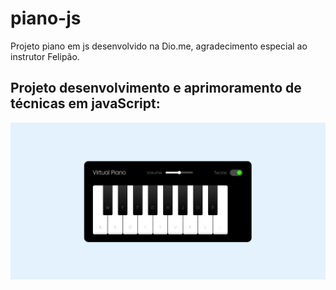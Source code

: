 # piano-js
Projeto piano em js desenvolvido na Dio.me, agradecimento especial ao instrutor Felipão.

## Projeto desenvolvimento e aprimoramento de técnicas em javaScript:
<img src="./src/image/piano.png" alt="image" />
